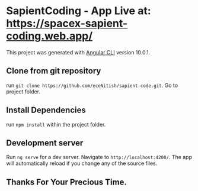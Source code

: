 # SapientCoding - App Live at: https://spacex-sapient-coding.web.app/ 

This project was generated with [Angular CLI](https://github.com/angular/angular-cli) version 10.0.1.

## Clone from git repository

run `git clone https://github.com/eceNitish/sapient-code.git`. Go to project folder.

## Install Dependencies

run `npm install` within the project folder.

## Development server

Run `ng serve` for a dev server. Navigate to `http://localhost:4200/`. The app will automatically reload if you change any of the source files.

## Thanks For Your Precious Time.
